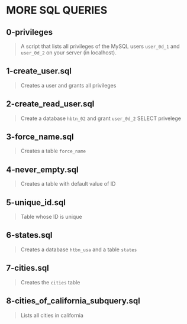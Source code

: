 # MORE SQL QUERIES

## 0-privileges
> A script that lists all privileges of the MySQL users `user_0d_1` and `user_0d_2` 
> on your server (in localhost).

## 1-create_user.sql
> Creates a user and grants all privileges

## 2-create_read_user.sql
> Create a database `hbtn_02` and grant `user_0d_2` SELECT privelege

## 3-force_name.sql
> Creates a table `force_name`

## 4-never_empty.sql
> Creates a table with default value of ID

## 5-unique_id.sql
> Table whose ID is unique

## 6-states.sql
> Creates a database `htbn_usa` and a table `states`

## 7-cities.sql
> Creates the `cities` table

## 8-cities_of_california_subquery.sql
> Lists all cities in california
